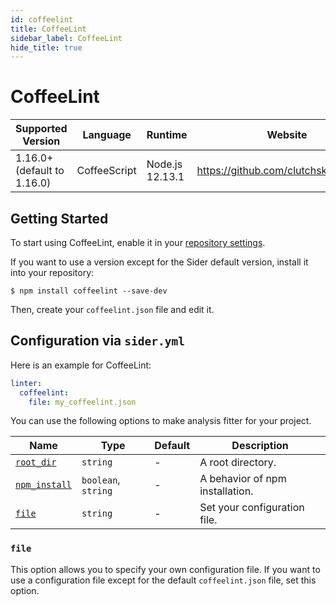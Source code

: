 ```yaml
---
id: coffeelint
title: CoffeeLint
sidebar_label: CoffeeLint
hide_title: true
---
```


# CoffeeLint

| Supported Version           | Language     | Runtime         | Website                                 |
| --------------------------- | ------------ | --------------- | --------------------------------------- |
| 1.16.0+ (default to 1.16.0) | CoffeeScript | Node.js 12.13.1 | https://github.com/clutchski/coffeelint |

## Getting Started

To start using CoffeeLint, enable it in your [repository settings](../../getting-started/repository-settings.md).

If you want to use a version except for the Sider default version, install it into your repository:

```shell
$ npm install coffeelint --save-dev
```

Then, create your `coffeelint.json` file and edit it.

## Configuration via `sider.yml`

Here is an example for CoffeeLint:

```yaml
linter:
  coffeelint:
    file: my_coffeelint.json
```

You can use the following options to make analysis fitter for your project.

| Name                                                                              | Type                | Default | Description                     |
| --------------------------------------------------------------------------------- | ------------------- | ------- | ------------------------------- |
| [`root_dir`](../../getting-started/custom-configuration.md#root_dir-option)       | `string`            | -       | A root directory.               |
| [`npm_install`](../../getting-started/custom-configuration.md#npm_install-option) | `boolean`, `string` | -       | A behavior of npm installation. |
| [`file`](#file)                                                                   | `string`            | -       | Set your configuration file.    |

### `file`

This option allows you to specify your own configuration file. If you want to use a configuration file except for the default `coffeelint.json` file, set this option.
